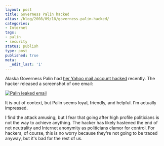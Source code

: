 ```yaml
---
layout: post
title: Governess Palin hacked
alias: /blog/2008/09/18/governess-palin-hacked/
categories:
- Internet
tags:
- palin
- security
status: publish
type: post
published: true
meta:
  _edit_last: '1'
---
```

Alaska Governess Palin had <a title="ZDNet coverage" href="http://blogs.zdnet.com/security/?p=1919" target="_blank">her Yahoo mail account hacked</a> recently. The hacker released a screenshot of one email:

<a href="http://wikileaks.org/leak/sarah-palin-hack-2008/01.jpg"><img src="http://wikileaks.org/leak/sarah-palin-hack-2008/01.jpg" alt="Palin leaked email" /></a>

It is out of context, but Palin seems loyal, friendly, and helpful. I'm actually impressed.

I find the attack amusing, but I fear that going after high profile politicians is not the way to achieve anything. The hacker has likely hastened the end of net neutrality and Internet anonymity as politicians clamor for control. For hackers, of course, this is no worry because they're not going to be traced anyway, but it's bad for the rest of us.
